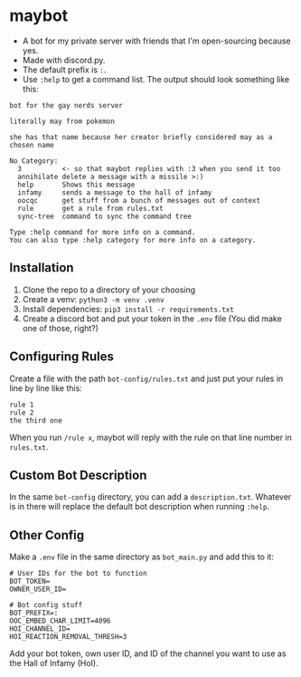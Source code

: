 # maybot
- A bot for my private server with friends that I'm open-sourcing because yes.
- Made with discord.py.
- The default prefix is `:`.
- Use `:help` to get a command list. The output should look something like this:
```
bot for the gay nerds server

literally may from pokemon

she has that name because her creator briefly considered may as a chosen name

​No Category:
  3          <- so that maybot replies with :3 when you send it too
  annihilate delete a message with a missile >:)
  help       Shows this message
  infamy     sends a message to the hall of infamy
  oocqc      get stuff from a bunch of messages out of context
  rule       get a rule from rules.txt
  sync-tree  command to sync the command tree

Type :help command for more info on a command.
You can also type :help category for more info on a category.
```

## Installation
1. Clone the repo to a directory of your choosing
2. Create a venv: `python3 -m venv .venv`
3. Install dependencies: `pip3 install -r requirements.txt`
4. Create a discord bot and put your token in the `.env` file (You did make one of those, right?)


## Configuring Rules
Create a file with the path `bot-config/rules.txt` and just put your rules in line by line like this:
```
rule 1
rule 2
the third one
```
When you run `/rule x`, maybot will reply with the rule on that line number in `rules.txt`.

## Custom Bot Description
In the same `bot-config` directory, you can add a `description.txt`. Whatever is in there will replace the default bot description when running `:help`.

## Other Config
Make a `.env` file in the same directory as `bot_main.py` and add this to it:
```
# User IDs for the bot to function
BOT_TOKEN=
OWNER_USER_ID=

# Bot config stuff
BOT_PREFIX=:
OOC_EMBED_CHAR_LIMIT=4096
HOI_CHANNEL_ID=
HOI_REACTION_REMOVAL_THRESH=3
```
Add your bot token, own user ID, and ID of the channel you want to use as the Hall of Infamy (HoI).